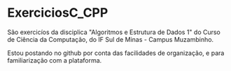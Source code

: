 # ExerciciosC_CPP
 
 São exercicíos da disciplica "Algoritmos e Estrutura de Dados 1" do Curso
 de Ciência da Computação, do IF Sul de Minas - Campus Muzambinho.
 
 Estou postando no github por conta das facilidades de organização, e para
 familiarização com a plataforma.
